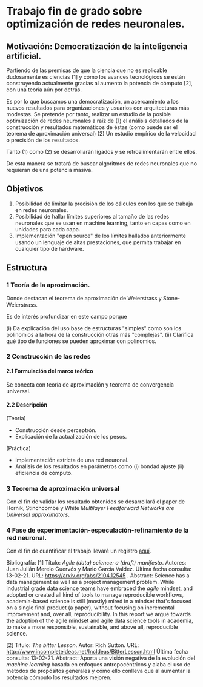 # Trabajo fin de grado sobre optimización de redes neuronales.


## Motivación: Democratización de la inteligencia artificial.

Partiendo de las premisas de que la ciencia que no es replicable dudosamente es ciencias [1] y 
cómo los avances tecnológicos se están construyendo actualmente gracias al aumento la potencia de cómputo [2], 
con una teoría aún por detrás. 

Es por lo que buscamos una democratización, un acercamiento a los nuevos resultados para organizaciones y usuarios 
con arquitecturas más modestas. 
Se pretende por tanto, realizar un estudio de la posible optimización de redes neuronales a raíz de (1) el análisis detallados de la construcción y resultados matemáticos de éstas (como puede ser el teorema de aproximación universal) (2) Un estudio empírico de la velocidad o precisión de los resultados.  

Tanto (1) como (2) se desarrollarán ligados y se retroalimentarán entre ellos.

De esta manera se tratará de buscar algoritmos de redes neuronales que no requieran de una potencia masiva.

## Objetivos

1. Posibilidad de limitar la precisión de los cálculos con los que se trabaja en redes neuronales.  
2. Posibilidad de hallar límites superiores al tamaño de las redes neuronales que se usan en machine learning, tanto en capas como en unidades para cada capa.  
3. Implementación "open source" de los límites hallados anteriormente usando un lenguaje de altas prestaciones, que permita trabajar en cualquier tipo de hardware.  

## Estructura

###  1 Teoría de la aproximación.  

Donde destacan el teorema de aproximación de Weierstrass y Stone-Weierstrass. 

Es de interés profundizar en este campo porque   

(i) Da explicación del uso base de estructuras "simples" como son los polinomios a la hora de la construcción otras más "complejas". 
(ii) Clarifica qué tipo de funciones se pueden aproximar con polinomios. 


### 2 Construcción de las redes     
#### 2.1 Formulación del marco teórico  

 Se conecta con teoría de aproximación y teorema de convergencia universal.  

#### 2.2 Descripción   
(Teoría)
- Construcción desde perceptrón. 
- Explicación de la actualización de los pesos. 

(Práctica) 
- Implementación estricta de una red neuronal. 
- Análisis de los resultados en parámetros como (i) bondad ajuste (ii) eficiencia de cómputo. 

### 3 Teorema de aproximación universal  

Con el fin de validar los resultado obtenidos se desarrollará  el paper de Hornik, Stinchcombe y  White *Multilayer Feedforward Networks are Universal approximators*. 

### 4 Fase de experimentación-especulación-refinamiento de la red neuronal. 



Con el fin de cuantificar el trabajo llevaré un registro  [aquí](https://docs.google.com/spreadsheets/d/1TCcKQIKjKW9sMSU2f6obN9gHgv3c8UEdjmONkBlv42M/edit?usp=sharing).


Bibliografía: 
[1] Título: *Agile (data) science: a (draft) manifesto*. Autores: Juan Julián Merelo Guervós y  Mario García Valdez. 
Última fecha consulta: 13-02-21. URL: https://arxiv.org/abs/2104.12545 . Abstract: Science has a data management as well as a project management problem. While industrial grade data science teams have embraced the *agile* mindset, and adopted or created all kind of tools to manage reproducible workflows, academia-based science is still (mostly) mired in a mindset that's focused on a single final product (a paper), without focusing on incremental improvement and, over all, reproducibility. In this report we argue towards the adoption of the agile mindset and agile data science tools in academia, to make a more responsible, sustainable, and above all, reproducible science.

[2] Título: *The bitter Lesson*. Autor: Rich Sutton. URL:  http://www.incompleteideas.net/IncIdeas/BitterLesson.html 
Última fecha consulta: 13-02-21. Abstract: Aporta una visión negativa de la evolución del *machine learning* basada en enfoques antropocéntricos
y alaba el uso de métodos de propósitos generales  y cómo ello conlleva que al aumentar la potencia cómputo los resultados mejoren. 
